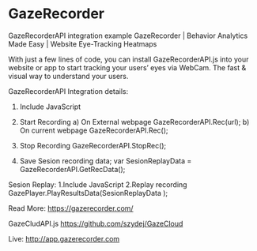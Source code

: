 # GazeRecorder 
GazeRecorderAPI integration example
GazeRecorder | Behavior Analytics Made Easy | Website Eye-Tracking Heatmaps



With just a few lines of code, you can install GazeRecorderAPI.js into your website or app to start tracking your users’ eyes via WebCam.
The fast & visual way to understand your users.



GazeRecorderAPI Integration details:
1. Include JavaScript <script src="https://app.gazerecorder.com/GazeRecorderAPI.js"></script>
2. Start Recording
  a) On External webpage  GazeRecorderAPI.Rec(url);
  b) On current webpage GazeRecorderAPI.Rec();
3. Stop Recording
GazeRecorderAPI.StopRec();

4.  Save Sesion recording data;
var SesionReplayData = GazeRecorderAPI.GetRecData();


Sesion Replay:
1.Include JavaScript <script src="https://app.gazerecorder.com/GazePlayer.js"></script>
2.Replay recording 
GazePlayer.PlayResultsData(SesionReplayData  );

Read More: https://gazerecorder.com/

GazeCludAPI.js
https://github.com/szydej/GazeCloud

Live: http://app.gazerecorder.com

